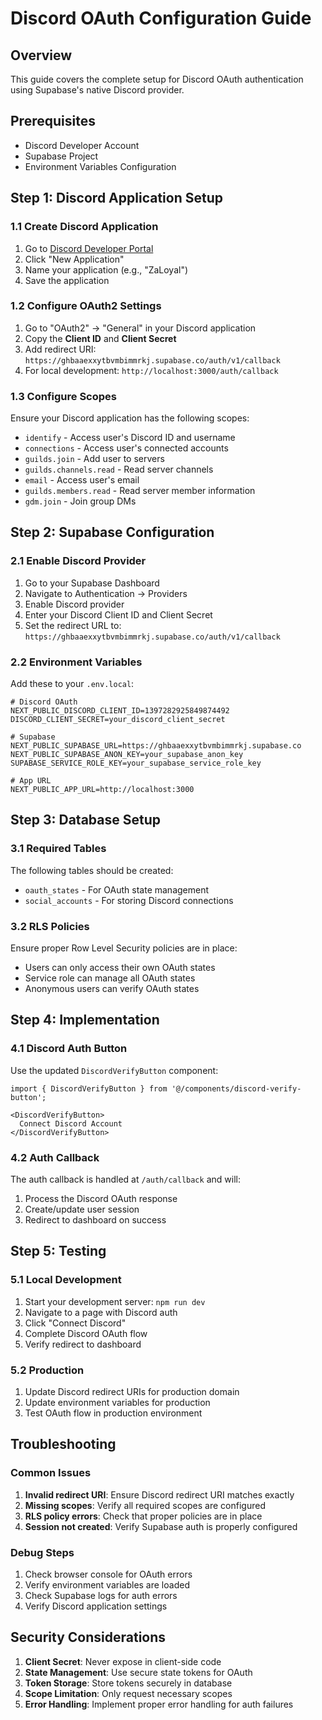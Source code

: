# Discord OAuth Configuration Guide

## Overview
This guide covers the complete setup for Discord OAuth authentication using Supabase's native Discord provider.

## Prerequisites
- Discord Developer Account
- Supabase Project
- Environment Variables Configuration

## Step 1: Discord Application Setup

### 1.1 Create Discord Application
1. Go to [Discord Developer Portal](https://discord.com/developers/applications)
2. Click "New Application"
3. Name your application (e.g., "ZaLoyal")
4. Save the application

### 1.2 Configure OAuth2 Settings
1. Go to "OAuth2" → "General" in your Discord application
2. Copy the **Client ID** and **Client Secret**
3. Add redirect URI: `https://ghbaaexxytbvmbimmrkj.supabase.co/auth/v1/callback`
4. For local development: `http://localhost:3000/auth/callback`

### 1.3 Configure Scopes
Ensure your Discord application has the following scopes:
- `identify` - Access user's Discord ID and username
- `connections` - Access user's connected accounts
- `guilds.join` - Add user to servers
- `guilds.channels.read` - Read server channels
- `email` - Access user's email
- `guilds.members.read` - Read server member information
- `gdm.join` - Join group DMs

## Step 2: Supabase Configuration

### 2.1 Enable Discord Provider
1. Go to your Supabase Dashboard
2. Navigate to Authentication → Providers
3. Enable Discord provider
4. Enter your Discord Client ID and Client Secret
5. Set the redirect URL to: `https://ghbaaexxytbvmbimmrkj.supabase.co/auth/v1/callback`

### 2.2 Environment Variables
Add these to your `.env.local`:

```env
# Discord OAuth
NEXT_PUBLIC_DISCORD_CLIENT_ID=1397282925849874492
DISCORD_CLIENT_SECRET=your_discord_client_secret

# Supabase
NEXT_PUBLIC_SUPABASE_URL=https://ghbaaexxytbvmbimmrkj.supabase.co
NEXT_PUBLIC_SUPABASE_ANON_KEY=your_supabase_anon_key
SUPABASE_SERVICE_ROLE_KEY=your_supabase_service_role_key

# App URL
NEXT_PUBLIC_APP_URL=http://localhost:3000
```

## Step 3: Database Setup

### 3.1 Required Tables
The following tables should be created:
- `oauth_states` - For OAuth state management
- `social_accounts` - For storing Discord connections

### 3.2 RLS Policies
Ensure proper Row Level Security policies are in place:
- Users can only access their own OAuth states
- Service role can manage all OAuth states
- Anonymous users can verify OAuth states

## Step 4: Implementation

### 4.1 Discord Auth Button
Use the updated `DiscordVerifyButton` component:
```tsx
import { DiscordVerifyButton } from '@/components/discord-verify-button';

<DiscordVerifyButton>
  Connect Discord Account
</DiscordVerifyButton>
```

### 4.2 Auth Callback
The auth callback is handled at `/auth/callback` and will:
1. Process the Discord OAuth response
2. Create/update user session
3. Redirect to dashboard on success

## Step 5: Testing

### 5.1 Local Development
1. Start your development server: `npm run dev`
2. Navigate to a page with Discord auth
3. Click "Connect Discord"
4. Complete Discord OAuth flow
5. Verify redirect to dashboard

### 5.2 Production
1. Update Discord redirect URIs for production domain
2. Update environment variables for production
3. Test OAuth flow in production environment

## Troubleshooting

### Common Issues
1. **Invalid redirect URI**: Ensure Discord redirect URI matches exactly
2. **Missing scopes**: Verify all required scopes are configured
3. **RLS policy errors**: Check that proper policies are in place
4. **Session not created**: Verify Supabase auth is properly configured

### Debug Steps
1. Check browser console for OAuth errors
2. Verify environment variables are loaded
3. Check Supabase logs for auth errors
4. Verify Discord application settings

## Security Considerations

1. **Client Secret**: Never expose in client-side code
2. **State Management**: Use secure state tokens for OAuth
3. **Token Storage**: Store tokens securely in database
4. **Scope Limitation**: Only request necessary scopes
5. **Error Handling**: Implement proper error handling for auth failures 